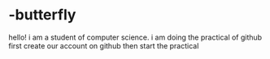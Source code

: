 # -butterfly

hello! i am a student of computer science.
i am doing the practical of github 
first create our account on github then start the practical
